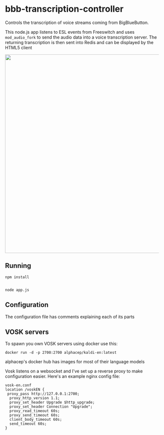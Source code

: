 # bbb-transcription-controller

Controls the transcription of voice streams coming from BigBlueButton.

This node.js app listens to ESL events from Freeswitch and uses `mod_audio_fork`
to send the audio data into a voice transcription server. The returning transcription
is then sent into Redis and can be displayed by the HTML5 client

<img src="https://user-images.githubusercontent.com/32987232/218772516-dac48392-4e78-46cb-8ccc-62a65f1185ea.svg" width=650px />


## Running

    npm install


    node app.js

## Configuration

The configuration file has comments explaining each of its parts

## VOSK servers

To spawn you own VOSK servers using docker use this:

    docker run -d -p 2700:2700 alphacep/kaldi-en:latest

alphacep's docker hub has images for most of their language models

Vosk listens on a websocket and I've set up a reverse proxy to make
configuration easier. Here's an example nginx config file:

    vosk-en.conf
    location /voskEN {
     proxy_pass http://127.0.0.1:2700;
      proxy_http_version 1.1;
      proxy_set_header Upgrade $http_upgrade;
      proxy_set_header Connection "Upgrade";
      proxy_read_timeout 60s;
      proxy_send_timeout 60s;
      client_body_timeout 60s;
      send_timeout 60s;
    }

